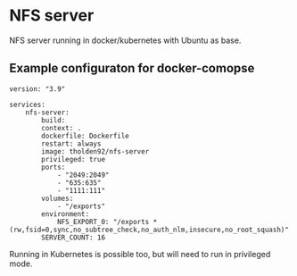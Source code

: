 # NFS server

NFS server running in docker/kubernetes with Ubuntu as base.

## Example configuraton for docker-comopse

```
version: "3.9"

services:
    nfs-server:
        build:
        context: .
        dockerfile: Dockerfile
        restart: always
        image: tholden92/nfs-server
        privileged: true
        ports:
            - "2049:2049"
            - "635:635"
            - "1111:111"
        volumes:
            - "/exports"
        environment:
            NFS_EXPORT_0: "/exports *(rw,fsid=0,sync,no_subtree_check,no_auth_nlm,insecure,no_root_squash)"
        SERVER_COUNT: 16
```

Running in Kubernetes is possible too, but will need to run in privileged mode.